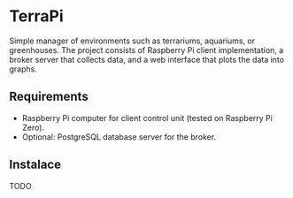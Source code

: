 # TerraPi
Simple manager of environments such as terrariums, aquariums, or greenhouses.
The project consists of Raspberry Pi client implementation, 
a broker server that collects data, 
and a web interface that plots the data into graphs. 

## Requirements
- Raspberry Pi computer for client control unit (tested on Raspberry Pi Zero).
- Optional: PostgreSQL database server for the broker.

## Instalace
TODO
